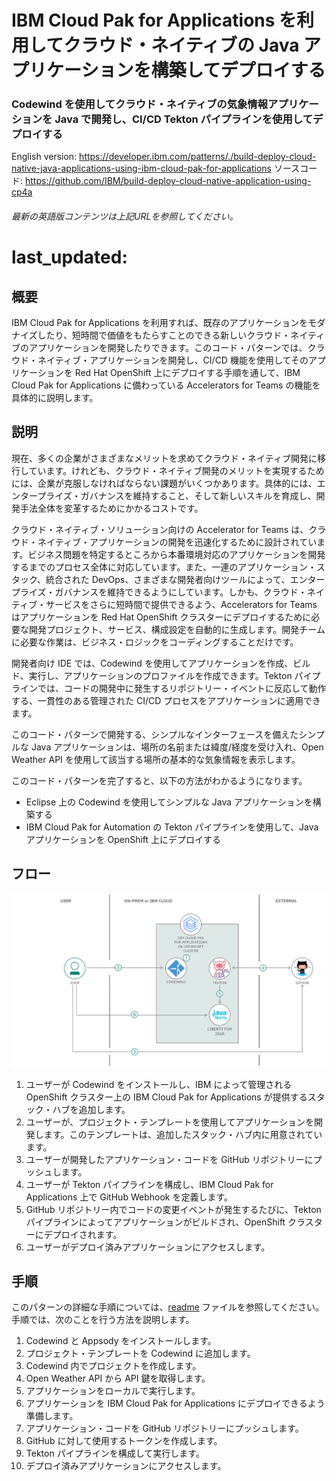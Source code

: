 # IBM Cloud Pak for Applications を利用してクラウド・ネイティブの Java アプリケーションを構築してデプロイする

### Codewind を使用してクラウド・ネイティブの気象情報アプリケーションを Java で開発し、CI/CD Tekton パイプラインを使用してデプロイする

English version: https://developer.ibm.com/patterns/./build-deploy-cloud-native-java-applications-using-ibm-cloud-pak-for-applications
  ソースコード: https://github.com/IBM/build-deploy-cloud-native-application-using-cp4a

###### 最新の英語版コンテンツは上記URLを参照してください。
# last_updated:

 
## 概要

IBM Cloud Pak for Applications を利用すれば、既存のアプリケーションをモダナイズしたり、短時間で価値をもたらすことのできる新しいクラウド・ネイティブのアプリケーションを開発したりできます。このコード・パターンでは、クラウド・ネイティブ・アプリケーションを開発し、CI/CD 機能を使用してそのアプリケーションを Red Hat OpenShift 上にデプロイする手順を通して、IBM Cloud Pak for Applications に備わっている Accelerators for Teams の機能を具体的に説明します。

## 説明

現在、多くの企業がさまざまなメリットを求めてクラウド・ネイティブ開発に移行しています。けれども、クラウド・ネイティブ開発のメリットを実現するためには、企業が克服しなければならない課題がいくつかあります。具体的には、エンタープライズ・ガバナンスを維持すること、そして新しいスキルを育成し、開発手法全体を変革するためにかかるコストです。

クラウド・ネイティブ・ソリューション向けの Accelerator for Teams は、クラウド・ネイティブ・アプリケーションの開発を迅速化するために設計されています。ビジネス問題を特定するところから本番環境対応のアプリケーションを開発するまでのプロセス全体に対応しています。また、一連のアプリケーション・スタック、統合された DevOps、さまざまな開発者向けツールによって、エンタープライズ・ガバナンスを維持できるようにしています。しかも、クラウド・ネイティブ・サービスをさらに短時間で提供できるよう、Accelerators for Teams はアプリケーションを Red Hat OpenShift クラスターにデプロイするために必要な開発プロジェクト、サービス、構成設定を自動的に生成します。開発チームに必要な作業は、ビジネス・ロジックをコーディングすることだけです。

開発者向け IDE では、Codewind を使用してアプリケーションを作成、ビルド、実行し、アプリケーションのプロファイルを作成できます。Tekton パイプラインでは、コードの開発中に発生するリポジトリー・イベントに反応して動作する、一貫性のある管理された CI/CD プロセスをアプリケーションに適用できます。

このコード・パターンで開発する、シンプルなインターフェースを備えたシンプルな Java アプリケーションは、場所の名前または緯度/経度を受け入れ、Open Weather API を使用して該当する場所の基本的な気象情報を表示します。

このコード・パターンを完了すると、以下の方法がわかるようになります。

* Eclipse 上の Codewind を使用してシンプルな Java アプリケーションを構築する
* IBM Cloud Pak for Automation の Tekton パイプラインを使用して、Java アプリケーションを OpenShift 上にデプロイする

## フロー

![IBM Cloud Pak for Applications を利用してクラウド・ネイティブ Java アプリを構築するためのアーキテクチャー図](./images/arch2.png)

1. ユーザーが Codewind をインストールし、IBM によって管理される OpenShift クラスター上の IBM Cloud Pak for Applications が提供するスタック・ハブを追加します。
2. ユーザーが、プロジェクト・テンプレートを使用してアプリケーションを開発します。このテンプレートは、追加したスタック・ハブ内に用意されています。
3. ユーザーが開発したアプリケーション・コードを GitHub リポジトリーにプッシュします。
4. ユーザーが Tekton パイプラインを構成し、IBM Cloud Pak for Applications 上で GitHub Webhook を定義します。
5. GitHub リポジトリー内でコードの変更イベントが発生するたびに、Tekton パイプラインによってアプリケーションがビルドされ、OpenShift クラスターにデプロイされます。
6. ユーザーがデプロイ済みアプリケーションにアクセスします。

## 手順

このパターンの詳細な手順については、[readme](https://github.com/IBM/build-deploy-cloud-native-application-using-cp4a/blob/master/README.md) ファイルを参照してください。手順では、次のことを行う方法を説明します。

1. Codewind と Appsody をインストールします。
2. プロジェクト・テンプレートを Codewind に追加します。
3. Codewind 内でプロジェクトを作成します。
4. Open Weather API から API 鍵を取得します。
5. アプリケーションをローカルで実行します。
6. アプリケーションを IBM Cloud Pak for Applications にデプロイできるよう準備します。
7. アプリケーション・コードを GitHub リポジトリーにプッシュします。
8. GitHub に対して使用するトークンを作成します。
9. Tekton パイプラインを構成して実行します。
10. デプロイ済みアプリケーションにアクセスします。
